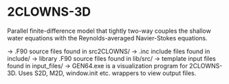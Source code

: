 # 2CLOWNS-3D
Parallel finite-difference model that tightly two-way couples the shallow water equations with the Reynolds-averaged Navier-Stokes equations.

-> .F90 source files found in src2CLOWNS/
-> .inc include files found in include/
-> library .F90 source files found in lib/src/
-> template input files found in input_files/
-> GEN64.exe is a visualization program for 2CLOWNS-3D. Uses S2D, M2D, window.init etc. wrappers to view output files.

